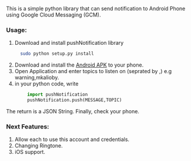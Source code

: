 This is a simple python library that can send notification to Android Phone using Google Cloud Messaging (GCM).

### Usage:

1. Download and install pushNotification library 
    ```sh
      sudo python setup.py install
      ```
2. Download and install the [Android APK](https://github.com/mkalioby/Python_Notifications/blob/master/Applications/Android/Notifier.apk) to your phone.
3. Open Application and enter topics to listen on (seprated by ,) e.g warning,mkalioby.
4. in your python code, write 
```python
        import pushNotification
        pushNotification.push(MESSAGE,TOPIC)
```
The return is a JSON String.
Finally, check your phone.

###  Next Features:
1. Allow each to use this account and credentials.
2. Changing Ringtone.
3. iOS support. 
	
